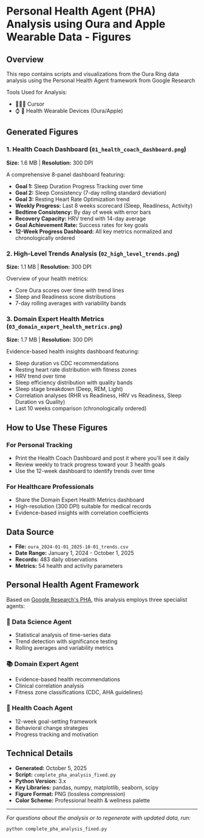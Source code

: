 

# Personal Health Agent (PHA) Analysis using Oura and Apple Wearable Data - Figures

## Overview
This repo contains scripts and visualizations from the Oura Ring data analysis using the Personal Health Agent framework from Google Research


Tools Used for Analysis: 
*  👩🏻‍💻 Cursor
*  ⌚️ 💍 Health Wearable Devices (Oura/Apple)


## Generated Figures

### 1. Health Coach Dashboard (`01_health_coach_dashboard.png`)
**Size:** 1.6 MB | **Resolution:** 300 DPI

A comprehensive 8-panel dashboard featuring:
- **Goal 1:** Sleep Duration Progress Tracking over time
- **Goal 2:** Sleep Consistency (7-day rolling standard deviation)
- **Goal 3:** Resting Heart Rate Optimization trend
- **Weekly Progress:** Last 8 weeks scorecard (Sleep, Readiness, Activity)
- **Bedtime Consistency:** By day of week with error bars
- **Recovery Capacity:** HRV trend with 14-day average
- **Goal Achievement Rate:** Success rates for key goals
- **12-Week Progress Dashboard:** All key metrics normalized and chronologically ordered

### 2. High-Level Trends Analysis (`02_high_level_trends.png`)
**Size:** 1.1 MB | **Resolution:** 300 DPI

Overview of your health metrics:
- Core Oura scores over time with trend lines
- Sleep and Readiness score distributions
- 7-day rolling averages with variability bands

### 3. Domain Expert Health Metrics (`03_domain_expert_health_metrics.png`)
**Size:** 1.7 MB | **Resolution:** 300 DPI

Evidence-based health insights dashboard featuring:
- Sleep duration vs CDC recommendations
- Resting heart rate distribution with fitness zones
- HRV trend over time
- Sleep efficiency distribution with quality bands
- Sleep stage breakdown (Deep, REM, Light)
- Correlation analyses (RHR vs Readiness, HRV vs Readiness, Sleep Duration vs Quality)
- Last 10 weeks comparison (chronologically ordered)


## How to Use These Figures

### For Personal Tracking
- Print the Health Coach Dashboard and post it where you'll see it daily
- Review weekly to track progress toward your 3 health goals
- Use the 12-week dashboard to identify trends over time

### For Healthcare Professionals
- Share the Domain Expert Health Metrics dashboard
- High-resolution (300 DPI) suitable for medical records
- Evidence-based insights with correlation coefficients


## Data Source
- **File:** `oura_2024-01-01_2025-10-01_trends.csv`
- **Date Range:** January 1, 2024 - October 1, 2025
- **Records:** 483 daily observations
- **Metrics:** 54 health and activity parameters

## Personal Health Agent Framework

Based on [Google Research's PHA](https://research.google/blog/the-anatomy-of-a-personal-health-agent/), this analysis employs three specialist agents:

### 🔬 Data Science Agent
- Statistical analysis of time-series data
- Trend detection with significance testing
- Rolling averages and variability metrics

### 📚 Domain Expert Agent
- Evidence-based health recommendations
- Clinical correlation analysis
- Fitness zone classifications (CDC, AHA guidelines)

### 💪 Health Coach Agent
- 12-week goal-setting framework
- Behavioral change strategies
- Progress tracking and motivation


## Technical Details

- **Generated:** October 5, 2025
- **Script:** `complete_pha_analysis_fixed.py`
- **Python Version:** 3.x
- **Key Libraries:** pandas, numpy, matplotlib, seaborn, scipy
- **Figure Format:** PNG (lossless compression)
- **Color Scheme:** Professional health & wellness palette

---

*For questions about the analysis or to regenerate with updated data, run:*
```bash
python complete_pha_analysis_fixed.py
```


